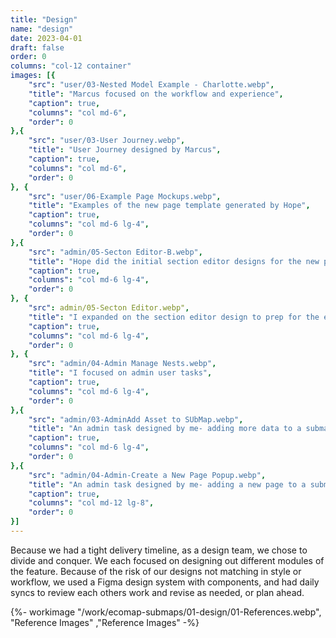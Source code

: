 ```yaml
---
title: "Design"
name: "design"
date: 2023-04-01
draft: false
order: 0
columns: "col-12 container"
images: [{
    "src": "user/03-Nested Model Example - Charlotte.webp",
    "title": "Marcus focused on the workflow and experience",
    "caption": true,
    "columns": "col md-6",
    "order": 0
},{
    "src": "user/03-User Journey.webp",
    "title": "User Journey designed by Marcus",
    "caption": true,
    "columns": "col md-6",
    "order": 0
}, {
    "src": "user/06-Example Page Mockups.webp",
    "title": "Examples of the new page template generated by Hope",
    "caption": true,
    "columns": "col md-6 lg-4",
    "order": 0
},{
    "src": "admin/05-Secton Editor-B.webp",
    "title": "Hope did the initial section editor designs for the new page template",
    "caption": true,
    "columns": "col md-6 lg-4",
    "order": 0
}, {
    "src": admin/05-Secton Editor.webp",
    "title": "I expanded on the section editor design to prep for the engineers",
    "caption": true,
    "columns": "col md-6 lg-4",
    "order": 0
}, {
    "src": "admin/04-Admin Manage Nests.webp",
    "title": "I focused on admin user tasks",
    "caption": true,
    "columns": "col md-6 lg-4",
    "order": 0
},{
    "src": "admin/03-AdminAdd Asset to SUbMap.webp",
    "title": "An admin task designed by me- adding more data to a submap",
    "caption": true,
    "columns": "col md-6 lg-4",
    "order": 0
},{
    "src": "admin/04-Admin-Create a New Page Popup.webp",
    "title": "An admin task designed by me- adding a new page to a submap",
    "caption": true,
    "columns": "col md-12 lg-8",
    "order": 0
}]
---
```

<div class="col col-12 sm-7 md-6 lg-7">

Because we had a tight delivery timeline, as a design team, we chose to divide and conquer. We each focused on designing out different modules of the feature. Because of the risk of our designs not matching in style or workflow, we used a Figma design system with components, and had daily syncs to review each others work and revise as needed, or plan ahead. 

</div>
<div class="col col-12 sm-5 md-6 lg-5">
{%- workimage "/work/ecomap-submaps/01-design/01-References.webp", "Reference Images"  ,"Reference Images"  -%}

</div>